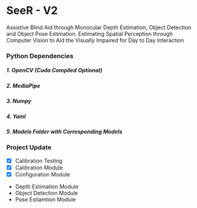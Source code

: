 # SeeR - V2

 Assistive Blind Aid through Monocular Depth Estimation, Object Detection and Object Pose Estimation.
 Estimating Spatial Perception through Computer Vision to Aid the Visually Impaired for Day to Day Interaction


### Python Dependencies 
##### 1. OpenCV (Cuda Compiled Optional)
##### 2. MediaPipe 
##### 3. Numpy 
##### 4. Yaml
##### 5. Models Folder with Corresponding Models


### Project Update 
- [x] Calibration Testing
- [x] Calibration Module
- [x] Configuration Module
- Depth Estimation Module
- Object Detection Module
- Pose Estiamtion Module